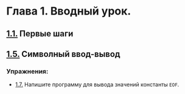# Глава 1. Вводный урок.

## [1.1.](content/1.1.md) Первые шаги
## [1.5.](content/1.5.md) Символный ввод-вывод

### Упражнения:
 - [1.7.](../tasks/1.7.c) Напишите программу для вывода значений константы `EOF`.